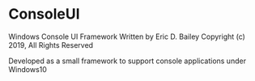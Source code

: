# ConsoleUI
Windows Console UI Framework
Written by Eric D. Bailey
Copyright (c) 2019, All Rights Reserved


Developed as a small framework to support console applications under Windows10
